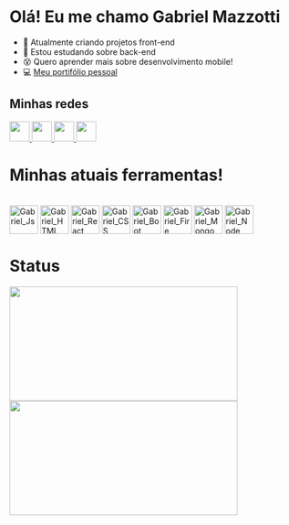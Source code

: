 
<h1> Olá! Eu me chamo Gabriel Mazzotti</h1>

- 🔭 Atualmente criando projetos front-end
- 🌱 Estou estudando sobre back-end
- 😵 Quero aprender mais sobre desenvolvimento mobile!
- 💻 [Meu portifólio pessoal](https://gabrielmazzotti.vercel.app/)

<h2>Minhas redes</h2>
 <div>
   <a href="https://www.linkedin.com/in/gabriel-mazzotti/">
     <img width="35px" src="https://img.icons8.com/color/48/000000/linkedin-2--v1.png" />
   </a>
   <a href="https://www.instagram.com/omazzotti_/">
     <img width="35px" src="https://img.icons8.com/fluency/48/000000/instagram-new.png" />
   </a>
   <a href="https://api.whatsapp.com/send?phone=5551994447857">
     <img width="35px" src="https://img.icons8.com/color/48/000000/whatsapp--v1.png" />
   </a>
   <a href="https://gabrielmazzotti.vercel.app/">
     <img width="35px" src="https://img.icons8.com/fluency/48/000000/laptop.png" />
   </a>
 </div>

</div>
<h1>Minhas atuais ferramentas!</h1>
<div style="display: inline_block"><br>
<img align="center" alt="Gabriel_Js" height="50" width"50" src="https://cdn.jsdelivr.net/gh/devicons/devicon/icons/javascript/javascript-original.svg" />
<img align="center" alt="Gabriel_HTML" height="50" width"50" src="https://cdn.jsdelivr.net/gh/devicons/devicon/icons/html5/html5-original.svg" />        
<img align="center" alt="Gabriel_React" height="50" width"50" src="https://cdn.jsdelivr.net/gh/devicons/devicon/icons/react/react-original.svg" />
<img align="center" alt="Gabriel_CSS" height="50" width"50" src="https://cdn.jsdelivr.net/gh/devicons/devicon/icons/css3/css3-original.svg" />
<img align="center" alt="Gabriel_Boot" height="50" width"50" src="https://cdn.jsdelivr.net/gh/devicons/devicon/icons/bootstrap/bootstrap-original.svg" />
<img align="center" alt="Gabriel_Fire" height="50" width"50" src="https://cdn.jsdelivr.net/gh/devicons/devicon/icons/firebase/firebase-plain.svg" />
<img align="center" alt="Gabriel_Mongo" height="50" width"50" src="https://cdn.jsdelivr.net/gh/devicons/devicon/icons/mongodb/mongodb-original.svg" />
<img align="center" alt="Gabriel_Node" height="50" width"50" src="https://cdn.jsdelivr.net/gh/devicons/devicon/icons/nodejs/nodejs-original.svg" />

  <h1>Status</h1>
  <div>
<img height="200px" width="400px" src="https://github-readme-stats.vercel.app/api?username=Mazzotti1&show_icons=true&theme=chartreuse-dark&include_all_commits=true&count_private=true"/>
 <img height="200px" width="400px" src="https://github-readme-stats.vercel.app/api/top-langs/?username=Mazzotti1&layout=compact&theme=chartreuse-dark"/>
   
 </div>
  
  
